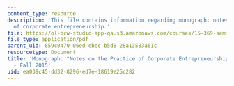 ```yaml
---
content_type: resource
description: 'This file contains information regarding monograph: notes on the practice
  of corporate entrepreneurship.'
file: https://ol-ocw-studio-app-qa.s3.amazonaws.com/courses/15-369-seminar-in-corporate-entrepreneurship-fall-2015/ea039c45dd328296ed7e18619e25c282_MIT15_369F15_PrcticeCrprt.pdf
file_type: application/pdf
parent_uid: 859c0470-06ed-ebec-b5d8-28a13583a61c
resourcetype: Document
title: 'Monograph: "Notes on the Practice of Corporate Entrepreneurship" - 15.369
  - Fall 2015'
uid: ea039c45-dd32-8296-ed7e-18619e25c282
---
```

